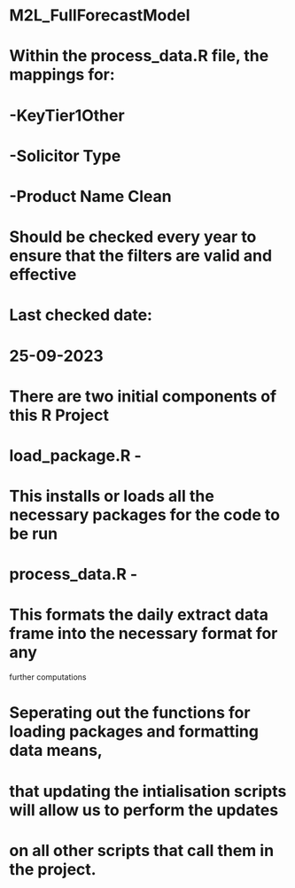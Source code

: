 # M2L_FullForecastModel

# Within the process_data.R file, the mappings for:
# -KeyTier1Other
# -Solicitor Type 
# -Product Name Clean
# Should be checked every year to ensure that the filters are valid and effective

# Last checked date:
# 25-09-2023

# There are two initial components of this R Project
# load_package.R -
# This installs or loads all the necessary packages for the code to be run
# process_data.R -
# This formats the daily extract data frame into the necessary format for any 
further computations

# Seperating out the functions for loading packages and formatting data means, 
# that updating the intialisation scripts will allow us to perform the updates 
# on all other scripts that call them in the project.